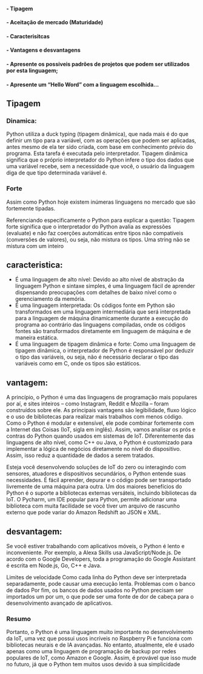 #### - Tipagem
#### - Aceitação de mercado  (Maturidade)
#### - Caracterisitcas
#### - Vantagens e desvantagens
#### - Apresente os possiveis padrões de projetos que podem ser utilizados por esta linguagem;
#### - Apresente um “Hello Word” com  a linguagem escolhida...

## Tipagem
### Dinamica: 
 Python utiliza a duck typing (tipagem dinâmica), que nada mais é do que definir
um tipo para a variável, com as operações que podem ser aplicadas, antes mesmo de ela ter 
sido criada, com base em conhecimento prévio do programa. Esta tarefa é executada pelo interpretador.
 Tipagem dinâmica significa que o próprio interpretador do Python infere o tipo dos dados 
 que uma variável recebe, sem a necessidade que você, o usuário da linguagem diga de que tipo
determinada variável é.
### Forte
Assim como Python hoje existem inúmeras linguagens no mercado que são fortemente tipadas.

Referenciando especificamente o Python para explicar a questão: Tipagem forte significa que o interpretador do Python avalia as expressões (evaluate) e não faz coerções automáticas entre tipos não compatíveis (conversões de valores), ou seja, não mistura os tipos. Uma string não se mistura com um inteiro

## caracteristica: 

- É uma linguagem de alto nível: Devido ao alto nível de abstração da linguagem Python e sintaxe simples, é uma linguagem fácil de aprender dispensando preocupações com detalhes de baixo nível como o gerenciamento da memória.
- É uma linguagem interpretada: Os códigos fonte em Python são transformados em uma linguagem intermediária que será interpretada para a linguagem de máquina dinamicamente durante a execução do programa ao contrário das linguagens compiladas, onde os códigos fontes são transformados diretamente em linguagem de máquina e de maneira estática.
- É uma linguagem de tipagem dinâmica e forte: Como uma linguagem de tipagem dinâmica, o interpretador de Python é responsável por deduzir o tipo das variáveis, ou seja, não é necessário declarar o tipo das variáveis como em C, onde os tipos são estáticos.
## vantagem:

 A princípio, o Python é uma das linguagens de programação mais populares por aí, e sites inteiros – como Instagram, Reddit e Mozilla – foram construídos sobre ele. As principais vantagens são legibilidade, fluxo lógico e o uso de bibliotecas para realizar mais trabalhos com menos código. Como o Python é modular e extensível, ele pode combinar fortemente com a Internet das Coisas (IoT, sigla em inglês). Assim, vamos analisar os prós e contras do Python quando usados em sistemas de IoT.
 Diferentemente das linguagens de alto nível, como C++ ou Java, o Python é customizado para implementar a lógica de negócios diretamente no nível do dispositivo. Assim, isso reduz a quantidade de dados a serem tratados.


Esteja você desenvolvendo soluções de IoT do zero ou interagindo com sensores, atuadores e dispositivos secundários, o Python entende suas necessidades. É fácil aprender, depurar e o código pode ser transportado livremente de uma máquina para outra.
 Um dos maiores benefícios do Python é o suporte a bibliotecas externas versáteis, incluindo bibliotecas da IoT. O Pycharm, um IDE popular para Python, permite adicionar uma biblioteca com muita facilidade se você tiver um arquivo de rascunho externo que pode variar do Amazon Redshift ao JSON e XML.
 
 
 ## desvantagem:
 Se você estiver trabalhando com aplicativos móveis, o Python é lento e inconveniente. 
 Por exemplo, a Alexa Skills usa JavaScript/Node.js. De acordo com o Google Developers, 
 toda a programação do Google Assistant é escrita em Node.js, Go, C++ e Java.

Limites de velocidade
Como cada linha do Python deve ser interpretada separadamente, pode causar uma execução lenta.
 Problemas com o banco de dados
Por fim, os bancos de dados usados no Python precisam ser importados um por um, o que pode ser 
uma fonte de dor de cabeça para o desenvolvimento avançado de aplicativos.

### Resumo
Portanto, o Python é uma linguagem muito importante no desenvolvimento da IoT, uma vez que
possui usos incríveis no Raspberry Pi e funciona com bibliotecas neurais e de IA avançadas. 
No entanto, atualmente, ele é usado apenas como uma linguagem de programação de backup por redes
populares de IoT, como Amazon e Google. Assim, é provável que isso mude no futuro, já que o Python
tem muitos usos devido à sua simplicidade
